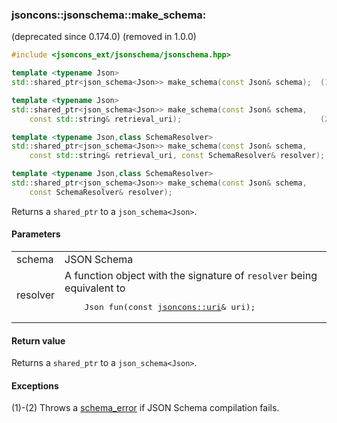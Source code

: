 ### jsoncons::jsonschema::make_schema: 
(deprecated since 0.174.0) 
(removed in 1.0.0)

```cpp
#include <jsoncons_ext/jsonschema/jsonschema.hpp>

template <typename Json>
std::shared_ptr<json_schema<Json>> make_schema(const Json& schema);  (1)

template <typename Json>
std::shared_ptr<json_schema<Json>> make_schema(const Json& schema,
    const std::string& retrieval_uri);                               (2) (since 0.173.0)

template <typename Json,class SchemaResolver>
std::shared_ptr<json_schema<Json>> make_schema(const Json& schema,
    const std::string& retrieval_uri, const SchemaResolver& resolver);    (3) (since 0.173.0)

template <typename Json,class SchemaResolver>
std::shared_ptr<json_schema<Json>> make_schema(const Json& schema, 
    const SchemaResolver& resolver);                                      (4)
```

Returns a `shared_ptr` to a `json_schema<Json>`.

#### Parameters

<table>
  <tr>
    <td>schema</td>
    <td>JSON Schema</td> 
  </tr>
  <tr>
    <td>resolver</td>
    <td>A function object with the signature of <code>resolver</code> being equivalent to 
    <pre>
    Json fun(const <a href="../corelib/utility/uri.md">jsoncons::uri</a>& uri);</pre></td>   
  </tr>
</table>

#### Return value

Returns a `shared_ptr` to a `json_schema<Json>`.

#### Exceptions

(1)-(2) Throws a [schema_error](schema_error.md) if JSON Schema compilation fails.


